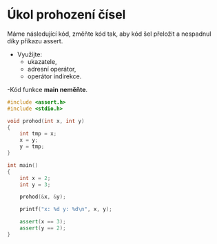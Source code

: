 # Úkol prohození čísel

Máme následující kód, změňte kód tak, aby kód šel přeložit a nespadnul díky příkazu assert. 

- Využijte:
    - ukazatele,
    - adresní operátor,
    - operátor indirekce.
 
-Kód funkce **main neměňte**.

```cpp
#include <assert.h>
#include <stdio.h>

void prohod(int x, int y)
{
    int tmp = x;
    x = y;
    y = tmp;
}

int main()
{
    int x = 2;
    int y = 3;

    prohod(&x, &y);

    printf("x: %d y: %d\n", x, y);

    assert(x == 3);
    assert(y == 2);
}
```


